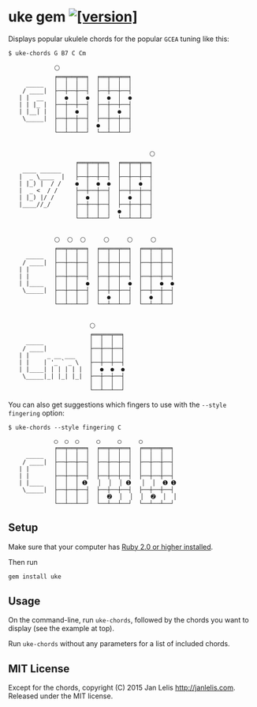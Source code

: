 # uke gem [![[version]](https://badge.fury.io/rb/uke.svg)](http://badge.fury.io/rb/uke)

Displays popular ukulele chords for the popular `GCEA` tuning like this:

```
$ uke-chords G B7 C Cm
           
             ⚪                     
             ╒══╤══╤══╕  ╒══╤══╤══╕
     _____   │  │  │  │  │  │  │  │
    / ____|  ├──┼──┼──┤  ├──┼──┼──┤
   | |  __   │  ●  │  ●  │  ●  │  ●
   | | |_ |  ├──┼──┼──┤  ├──┼──┼──┤
   | |__| |  │  │  ●  │  │  │  ●  │
    \_____|  ├──┼──┼──┤  ├──┼──┼──┤
             │  │  │  │  ●  │  │  │
             └──┴──┴──┘  └──┴──┴──┘
           
                
                                        ⚪
                   ╒══╤══╤══╕  ╒══╤══╤══╕
    ____ ______    │  │  │  │  │  │  │  │
   |  _ \____  |   ├──┼──┼──┤  ├──┼──┼──┤
   | |_) |  / /    ●  │  ●  ●  │  │  ●  │
   |  _ <  / /     ├──┼──┼──┤  ├──┼──┼──┤
   | |_) |/ /      │  ●  │  │  │  ●  │  │
   |____//_/       ├──┼──┼──┤  ├──┼──┼──┤
                   │  │  │  │  ●  │  │  │
                   └──┴──┴──┘  └──┴──┴──┘
                
           
             ⚪  ⚪  ⚪     ⚪     ⚪     ⚪         
             ╒══╤══╤══╕  ╒══╤══╤══╕  ╒══╤══╤══╕
     _____   │  │  │  │  │  │  │  │  │  │  │  │
    / ____|  ├──┼──┼──┤  ├──┼──┼──┤  ├──┼──┼──┤
   | |       │  │  │  │  │  │  │  │  │  │  │  │
   | |       ├──┼──┼──┤  ├──┼──┼──┤  ├──┼──┼──┤
   | |____   │  │  │  ●  │  │  │  ●  │  │  ●  ●
    \_____|  ├──┼──┼──┤  ├──┼──┼──┤  ├──┼──┼──┤
             │  │  │  │  │  ●  │  │  │  ●  │  │
             └──┴──┴──┘  └──┴──┴──┘  └──┴──┴──┘
           
                     
                       ⚪         
                       ╒══╤══╤══╕
     _____             │  │  │  │
    / ____|            ├──┼──┼──┤
   | |     _ __ ___    │  │  │  │
   | |    | '_ ` _ \   ├──┼──┼──┤
   | |____| | | | | |  │  ●  ●  ●
    \_____|_| |_| |_|  ├──┼──┼──┤
                       │  │  │  │
                       └──┴──┴──┘

```

You can also get suggestions which fingers to use with the `--style fingering` option:

```
$ uke-chords --style fingering C

           	 ◯  ◯  ◯   	 ◯     ◯   	 ◯         
           	 ╒══╤══╤══╕	 ╒══╤══╤══╕	 ╒══╤══╤══╕
     _____ 	 │  │  │  │	 │  │  │  │	 │  │  │  │
    / ____|	 ├──┼──┼──┤	 ├──┼──┼──┤	 ├──┼──┼──┤
   | |     	 │  │  │  │	 │  │  │  │	 │  │  │  │
   | |     	 ├──┼──┼──┤	 ├──┼──┼──┤	 ├──┼──┼──┤
   | |____ 	 │  │  │ ➊	 │  │  │ ➊	 │  │  ➊ ➊
    \_____|	 ├──┼──┼──┤	 ├──┼──┼──┤	 ├──┼──┼──┤
           	 │  │  │  │	 │  ➋  │  │	 │  ➋  │  │
           	 └──┴──┴──┘	 └──┴──┴──┘	 └──┴──┴──┘
```

## Setup

Make sure that your computer has [Ruby 2.0 or higher installed](http://ruby.about.com/od/tutorials/a/installruby.htm).

Then run

```ruby
gem install uke
```

## Usage

On the command-line, run `uke-chords`, followed by the chords you want to display (see the example at top).

Run `uke-chords` without any parameters for a list of included chords.

## MIT License

Except for the chords, copyright (C) 2015 Jan Lelis <http://janlelis.com>. Released under the MIT license.

